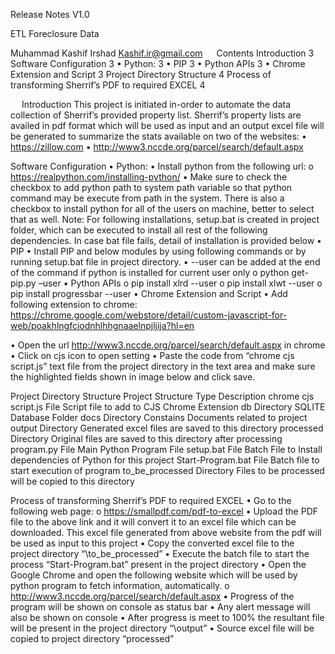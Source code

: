 Release Notes
V1.0

ETL Foreclosure Data

Muhammad Kashif Irshad
Kashif.ir@gmail.com
 
Contents
Introduction	3
Software Configuration	3
•	Python:	3
•	PIP	3
•	Python APIs	3
•	Chrome Extension and Script	3
Project Directory Structure	4
Process of transforming Sherrif’s PDF to required EXCEL	4

 
Introduction
This project is initiated in-order to automate the data collection of Sherrif’s provided property list. Sherrif’s property lists are availed in pdf format which will be used as input and an output excel file will be generated to summarize the stats available on two of the websites:
•	https://zillow.com
•	http://www3.nccde.org/parcel/search/default.aspx

Software Configuration
•	Python:
•	Install python from the following url:
o	https://realpython.com/installing-python/
•	Make sure to check the checkbox to add python path to system path variable so that python command may be execute from path in the system. There is also a checkbox to install python for all of the users on machine, better to select that as well.
Note: For following installations, setup.bat is created in project folder, which can be executed to install all rest of the following dependencies.
In case bat file fails, detail of installation is provided below
•	PIP
•	Install PIP and below modules by using following commands or by running setup.bat file in project directory.
•	--user can be added at the end of the command if python is installed for current user only
o	python get-pip.py –user
•	Python APIs
o	pip install xlrd --user
o	pip install xlwt --user
o	pip install progressbar --user
•	Chrome Extension and Script
•	Add following extension to chrome:
https://chrome.google.com/webstore/detail/custom-javascript-for-web/poakhlngfciodnhlhhgnaaelnpjljija?hl=en

•	Open the url http://www3.nccde.org/parcel/search/default.aspx in chrome
•	Click on cjs icon to open setting
•	Paste the code from “chrome cjs script.js” text file from the project directory in the text area and make sure the highlighted fields shown in image below and click save.
 

Project Directory Structure
Project Structure	Type	Description
chrome cjs script.js	File	Script file to add to CJS Chrome Extension
db	Directory	SQLITE Database Folder
docs	Directory	Constains Documents related to project
output	Directory	Generated excel files are saved to this directory
processed	Directory	Original files are saved to this directory after processing
program.py	File	Main Python Program File
setup.bat	File	Batch File to Install dependencies of Python for this project
Start-Program.bat	File	Batch file to start execution of program
to_be_processed	Directory	Files to be processed will be copied to this directory

Process of transforming Sherrif’s PDF to required EXCEL
•	Go to the following web page:
o	https://smallpdf.com/pdf-to-excel
•	Upload the PDF file to the above link and it will convert it to an excel file which can be downloaded. This excel file generated from above website from the pdf will be used as input to this project
•	Copy the converted excel file to the project directory “\to_be_processed”
•	Execute the batch file to start the process “Start-Program.bat” present in the project directory
•	Open the Google Chrome and open the following website which will be used by python program to fetch information, automatically.
o	 http://www3.nccde.org/parcel/search/default.aspx
•	Progress of the program will be shown on console as status bar
•	Any alert message will also be shown on console
•	After progress is meet to 100% the resultant file will be present in the project directory “\output”
•	Source excel file will be copied to project directory “processed”
